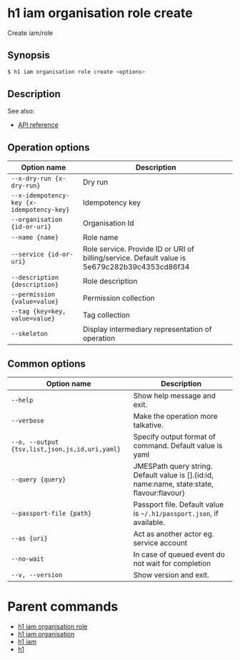 
# h1 iam organisation role create

Create iam/role

## Synopsis

```bash
$ h1 iam organisation role create <options>
```

## Description

See also:

* [API reference](https://api.hyperone.com/v2/docs#operation/iam_organisation_role_create)

## Operation options

| Option name                                   | Description                                                                                   |
| --------------------------------------------- | --------------------------------------------------------------------------------------------- |
| ```--x-dry-run {x-dry-run}```                 | Dry run                                                                                       |
| ```--x-idempotency-key {x-idempotency-key}``` | Idempotency key                                                                               |
| ```--organisation {id-or-uri}```              | Organisation Id                                                                               |
| ```--name {name}```                           | Role name                                                                                     |
| ```--service {id-or-uri}```                   | Role service. Provide ID or URI of billing/service. Default value is 5e679c282b39c4353cd86f34 |
| ```--description {description}```             | Role description                                                                              |
| ```--permission {value=value}```              | Permission collection                                                                         |
| ```--tag {key=key, value=value}```            | Tag collection                                                                                |
| ```--skeleton```                              | Display intermediary representation of operation                                              |

## Common options

| Option name                                        | Description                                                                                    |
| -------------------------------------------------- | ---------------------------------------------------------------------------------------------- |
| ```--help```                                       | Show help message and exit.                                                                    |
| ```--verbose```                                    | Make the operation more talkative.                                                             |
| ```--o, --output {tsv,list,json,js,id,uri,yaml}``` | Specify output format of command. Default value is yaml                                        |
| ```--query {query}```                              | JMESPath query string. Default value is [].\{id:id, name:name, state:state, flavour:flavour\}  |
| ```--passport-file {path}```                       | Passport file. Default value is ```~/.h1/passport.json```, if available.                       |
| ```--as {uri}```                                   | Act as another actor eg. service account                                                       |
| ```--no-wait```                                    | In case of queued event do not wait for completion                                             |
| ```--v, --version```                               | Show version and exit.                                                                         |

# Parent commands

* [h1 iam organisation role](./../README.md)
* [h1 iam organisation](./../../README.md)
* [h1 iam](./../../../README.md)
* [h1](./../../../../README.md)
